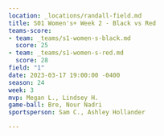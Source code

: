 ```yaml
---
location: _locations/randall-field.md
title: S01 Women's+ Week 2 - Black vs Red
teams-score:
- team: _teams/s1-women-s-black.md
  score: 25
- team: _teams/s1-women-s-red.md
  score: 28
field: "1"
date: 2023-03-17 19:00:00 -0400
season: 24
week: 3
mvp: Megan L., Lindsey H.
game-ball: Bre, Nour Nadri
sportsperson: Sam C., Ashley Hollander

---
```

